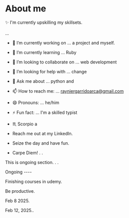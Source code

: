 # About me

:sparkles: I'm currently upskilling my skillsets. <br> <br> ...

- 🔭 I’m currently working on ... a project and myself.
- 🌱 I’m currently learning ... Ruby
- 👯 I’m looking to collaborate on ... web development
- 🤔 I’m looking for help with ... change
- 💬 Ask me about ... python and
- 📫 How to reach me: ... rayniergarridoarca@gmail.com
- 😄 Pronouns: ... he/him
- ⚡ Fun fact: ... I'm a skilled typist
- ♏ Scorpio a

- Reach me out at my LinkedIn.
- Seize the day and have fun.
- Carpe Diem! . . 

This is ongoing section. . .

Ongoing ----

Finishing courses in udemy.

Be productive.

Feb 8 2025.

Feb 12, 2025..

<!-- Hey be consistent and be yourself.

Finish..
On time..

